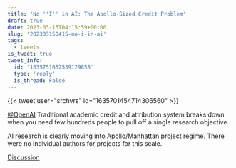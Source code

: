 ```yaml
---
title: 'No ''I'' in AI: The Apollo-Sized Credit Problem'
draft: true
date: 2023-03-15T04:15:59+00:00
slug: '202303150415-no-i-in-ai'
tags:
  - tweets
is_tweet: true
tweet_info:
  id: '1635751652539129858'
  type: 'reply'
  is_thread: False
---
```




{{< tweet user="srchvrs" id="1635701454714306560" >}}

[@OpenAI](https://x.com/OpenAI) Traditional academic credit and attribution system breaks down when you need few hundreds people to pull off a single research objective. 

AI research is clearly moving into Apollo/Manhattan project regime. There were no individual authors for projects for this scale.

[Discussion](https://x.com/sytelus/status/1635751652539129858)
